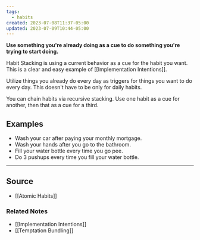 ```yaml
---
tags:
  - habits
created: 2023-07-08T11:37-05:00
updated: 2023-07-09T10:44-05:00
---
```

**Use something you're already doing as a cue to do something you're trying to start doing.**

Habit Stacking is using a current behavior as a cue for the habit you want. This is a clear and easy example of [[Implementation Intentions]].  

Utilize things you already do every day as triggers for things you want to do every day. This doesn't have to be only for daily habits.

You can chain habits via recursive stacking. Use one habit as a cue for another, then that as a cue for a third.

## Examples

- Wash your car after paying your monthly mortgage.
- Wash your hands after you go to the bathroom.
- Fill your water bottle every time you go pee.
- Do 3 pushups every time you fill your water bottle.

---

## Source
- [[Atomic Habits]]

### Related Notes
- [[Implementation Intentions]]
- [[Temptation Bundling]]